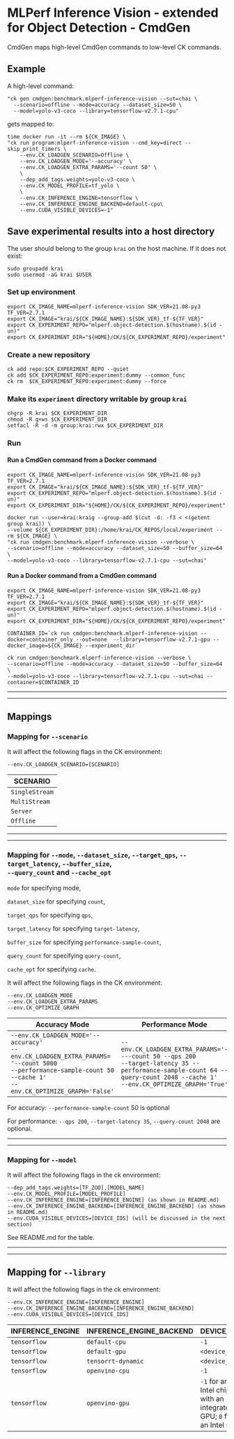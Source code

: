 # MLPerf Inference Vision - extended for Object Detection - CmdGen

CmdGen maps high-level CmdGen commands to low-level CK commands.

## Example

A high-level command:

```
"ck gen cmdgen:benchmark.mlperf-inference-vision --sut=chai \
  --scenario=offline --mode=accuracy --dataset_size=50 \
  --model=yolo-v3-coco --library=tensorflow-v2.7.1-cpu"
```

gets mapped to:

```
time docker run -it --rm ${CK_IMAGE} \
"ck run program:mlperf-inference-vision --cmd_key=direct --skip_print_timers \
    --env.CK_LOADGEN_SCENARIO=Offline \
    --env.CK_LOADGEN_MODE='--accuracy' \
    --env.CK_LOADGEN_EXTRA_PARAMS='--count 50' \
    \
    --dep_add_tags.weights=yolo-v3-coco \
    --env.CK_MODEL_PROFILE=tf_yolo \
    \
    --env.CK_INFERENCE_ENGINE=tensorflow \
    --env.CK_INFERENCE_ENGINE_BACKEND=default-cpu\
    --env.CUDA_VISIBLE_DEVICES=-1"
```

## Save experimental results into a host directory

The user should belong to the group `krai` on the host machine.
If it does not exist:

```
sudo groupadd krai
sudo usermod -aG krai $USER
```
### Set up environment
```
export CK_IMAGE_NAME=mlperf-inference-vision SDK_VER=21.08-py3 TF_VER=2.7.1
export CK_IMAGE="krai/${CK_IMAGE_NAME}:${SDK_VER}_tf-${TF_VER}"
export CK_EXPERIMENT_REPO="mlperf.object-detection.$(hostname).$(id -un)"
export CK_EXPERIMENT_DIR="${HOME}/CK/${CK_EXPERIMENT_REPO}/experiment"
```

### Create a new repository

```
ck add repo:$CK_EXPERIMENT_REPO --quiet
ck add $CK_EXPERIMENT_REPO:experiment:dummy --common_func
ck rm  $CK_EXPERIMENT_REPO:experiment:dummy --force
```

### Make its `experiment` directory writable by group `krai`

```
chgrp -R krai $CK_EXPERIMENT_DIR
chmod -R g+ws $CK_EXPERIMENT_DIR
setfacl -R -d -m group:krai:rwx $CK_EXPERIMENT_DIR
```

### Run

#### Run a CmdGen command from a Docker command

```
export CK_IMAGE_NAME=mlperf-inference-vision SDK_VER=21.08-py3 TF_VER=2.7.1
export CK_IMAGE="krai/${CK_IMAGE_NAME}:${SDK_VER}_tf-${TF_VER}"
export CK_EXPERIMENT_REPO="mlperf.object-detection.$(hostname).$(id -un)"
export CK_EXPERIMENT_DIR="${HOME}/CK/${CK_EXPERIMENT_REPO}/experiment"

docker run --user=krai:kraig --group-add $(cut -d: -f3 < <(getent group krai)) \
--volume ${CK_EXPERIMENT_DIR}:/home/krai/CK_REPOS/local/experiment --rm ${CK_IMAGE} \
"ck run cmdgen:benchmark.mlperf-inference-vision --verbose \
--scenario=offline --mode=accuracy --dataset_size=50 --buffer_size=64 \
--model=yolo-v3-coco --library=tensorflow-v2.7.1-cpu --sut=chai"
```

#### Run a Docker command from a CmdGen command

```
export CK_IMAGE_NAME=mlperf-inference-vision SDK_VER=21.08-py3 TF_VER=2.7.1
export CK_IMAGE="krai/${CK_IMAGE_NAME}:${SDK_VER}_tf-${TF_VER}"
export CK_EXPERIMENT_REPO="mlperf.object-detection.$(hostname).$(id -un)"
export CK_EXPERIMENT_DIR="${HOME}/CK/${CK_EXPERIMENT_REPO}/experiment"

CONTAINER_ID=`ck run cmdgen:benchmark.mlperf-inference-vision --docker=container_only --out=none  --library=tensorflow-v2.7.1-gpu --docker_image=${CK_IMAGE} --experiment_dir`

ck run cmdgen:benchmark.mlperf-inference-vision --verbose \
--scenario=offline --mode=accuracy --dataset_size=50 --buffer_size=64 \
--model=yolo-v3-coco --library=tensorflow-v2.7.1-cpu --sut=chai --container=$CONTAINER_ID
```

---
---

## Mappings

### Mapping for `--scenario`

It will affect the following flags in the CK environment:

```
--env.CK_LOADGEN_SCENARIO=[SCENARIO]
```
|SCENARIO|
|---|
| `SingleStream` |
| `MultiStream` | 
| `Server` |
| `Offline` |

---
---

### Mapping for `--mode`, `--dataset_size`,  `--target_qps`, `--target_latency`, `--buffer_size`, <br>`--query_count` and `--cache_opt`

`mode` for specifying mode,

`dataset_size` for specifying `count`,

`target_qps` for specifying `qps`,

`target_latency` for specifying `target-latency`,

`buffer_size` for specifying `performance-sample-count`,

`query_count` for specifying `query-count`,

`cache_opt` for specifying `cache`.

It will affect the following flags in the CK environment:
```
--env.CK_LOADGEN_MODE
--env.CK_LOADGEN_EXTRA_PARAMS
--env.CK_OPTIMIZE_GRAPH
```

| Accuracy Mode | Performance Mode |
| ---------------------- | --------------------|
|`--env.CK_LOADGEN_MODE='--accuracy'` <br> `--env.CK_LOADGEN_EXTRA_PARAMS=` <br> `'--count 5000 ` <br> `--performance-sample-count 50 --cache 1'` <br> `--env.CK_OPTIMIZE_GRAPH='False'`| `--env.CK_LOADGEN_EXTRA_PARAMS='----count 50 --qps 200` <br> `--target-latency 35 --performance-sample-count 64 --query-count 2048 --cache 1'` <br> `--env.CK_OPTIMIZE_GRAPH='True'`|


For accuracy:
`--performance-sample-count` 50 is optional

For performance:
`--qps 200`, `--target-latency 35`,  `--query-count 2048` are optional.

---
---
### Mapping for `--model`

It will affect the following flags in the ck environment:
```
--dep_add_tags.weights=[TF_ZOO],[MODEL_NAME]
--env.CK_MODEL_PROFILE=[MODEL_PROFILE]
--env.CK_INFERENCE_ENGINE=[INFERENCE_ENGINE] (as shown in README.md)
--env.CK_INFERENCE_ENGINE_BACKEND=[INFERENCE_ENGINE_BACKEND] (as shown in README.md)
--env.CUDA_VISIBLE_DEVICES=[DEVICE_IDS] (will be discussed in the next section)
```

See README.md for the table.

---
---

## Mapping for `--library`
It will affect the following flags in the ck environment:
```
--env.CK_INFERENCE_ENGINE=[INFERENCE_ENGINE]
--env.CK_INFERENCE_ENGINE_BACKEND=[INFERENCE_ENGINE_BACKEND]
--env.CUDA_VISIBLE_DEVICES=[DEVICE_IDS]
```

|INFERENCE_ENGINE|INFERENCE_ENGINE_BACKEND|DEVICE_IDS|
|---|---|---|
|`tensorflow` |`default-cpu` |`-1`|
|`tensorflow` |`default-gpu` |`<device_id>`|
|`tensorflow` |`tensorrt-dynamic` |`<device_id>`|
|`tensorflow` |`openvino-cpu`|`-1`|
|`tensorflow` |`openvino-gpu` |`-1` for an Intel chip with an integrated GPU; `0` for an Intel GPU|
